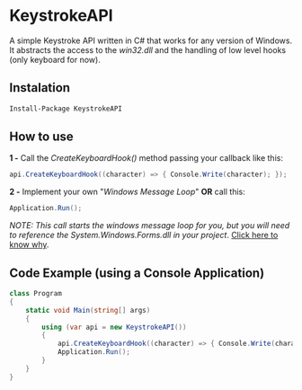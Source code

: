# KeystrokeAPI
A simple Keystroke API written in C# that works for any version of Windows. It abstracts the access to the *win32.dll* and the handling of low level hooks (only keyboard for now). 

## Instalation
```sh
Install-Package KeystrokeAPI
```
## How to use

**1 -** Call the *CreateKeyboardHook()* method passing your callback like this:

```c#
api.CreateKeyboardHook((character) => { Console.Write(character); });
```
**2 -** Implement your own "*Windows Message Loop*" **OR** call this:
```c#
Application.Run();
```
*NOTE: This call starts the windows message loop for you, but you will need to reference the System.Windows.Forms.dll in your project*. [Click here to know why].


## Code Example (using a Console Application) 
```c#
class Program
{
    static void Main(string[] args)
    {
        using (var api = new KeystrokeAPI())
        {
            api.CreateKeyboardHook((character) => { Console.Write(character); });
            Application.Run();
        }
    }
}
```

   [Click here to know why]: <http://stackoverflow.com/a/7460728/890890>

